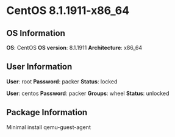 # CentOS 8.1.1911-x86_64
## OS Information
__OS__: CentOS
__OS version__: 8.1.1911
__Architecture__: x86_64

## User Information
__User__: root
__Password__: packer
__Status__: locked

__User__: centos
__Password__: packer
__Groups__: wheel
__Status__: unlocked

## Package Information
Minimal install
qemu-guest-agent
